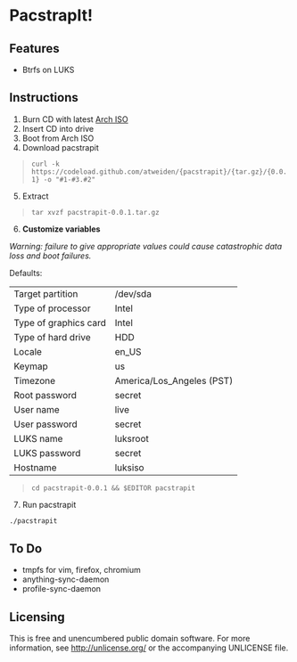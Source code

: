 PacstrapIt!
===========

Features
--------

- Btrfs on LUKS

Instructions
------------

1. Burn CD with latest [Arch ISO](https://www.archlinux.org/download/)
2. Insert CD into drive
3. Boot from Arch ISO
4. Download pacstrapit

> `curl -k https://codeload.github.com/atweiden/{pacstrapit}/{tar.gz}/{0.0.1} -o "#1-#3.#2"`

5. Extract

> `tar xvzf pacstrapit-0.0.1.tar.gz`

6. **Customize variables**

*Warning: failure to give appropriate values could cause catastrophic
data loss and boot failures.*

Defaults:

<table>
<tr><td>Target partition</td><td>/dev/sda</td><tr>
<tr><td>Type of processor</td><td>Intel</td><tr>
<tr><td>Type of graphics card</td><td>Intel</td><tr>
<tr><td>Type of hard drive</td><td>HDD</td><tr>
<tr><td>Locale</td><td>en_US</td><tr>
<tr><td>Keymap</td><td>us</td><tr>
<tr><td>Timezone</td><td>America/Los_Angeles (PST)</td><tr>
<tr><td>Root password</td><td>secret</td><tr>
<tr><td>User name</td><td>live</td><tr>
<tr><td>User password</td><td>secret</td><tr>
<tr><td>LUKS name</td><td>luksroot</td><tr>
<tr><td>LUKS password</td><td>secret</td><tr>
<tr><td>Hostname</td><td>luksiso</td><tr>
</table>

> `cd pacstrapit-0.0.1 && $EDITOR pacstrapit`

7. Run pacstrapit

`./pacstrapit`

To Do
-----

- tmpfs for vim, firefox, chromium
- anything-sync-daemon
- profile-sync-daemon

Licensing
---------

This is free and unencumbered public domain software. For more
information, see http://unlicense.org/ or the accompanying UNLICENSE file.
